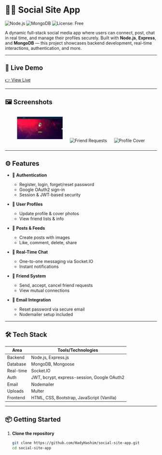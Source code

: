 # 🧑‍💻 Social Site App

![Node.js](https://img.shields.io/badge/Node.js-339933?logo=node.js&logoColor=white&style=flat-square)
![MongoDB](https://img.shields.io/badge/MongoDB-47A248?logo=mongodb&logoColor=white&style=flat-square)
![License: Free](https://img.shields.io/badge/License-Free-blue.svg?style=flat-square)

A dynamic full-stack social media app where users can connect, post, chat in real time, and manage their profiles securely. Built with **Node.js**, **Express**, and **MongoDB** — this project showcases backend development, real-time interactions, authentication, and more.

---

## 🔗 Live Demo  
[👉 View Live](https://your-live-demo-url.com) <!-- Replace this with actual link once deployed -->

---

## 🖼️ Screenshots

<div align="center">
  <img src="./images/welcome.PNG" alt="Post UI" width="30%" style="margin: 10px"/>
  <img src="./2.PNG" alt="Friend Requests" width="30%" style="margin: 10px"/>
  <img src="./3.PNG" alt="Profile Cover" width="30%" style="margin: 10px"/>
</div>

---

## ⚙️ Features

- 🔐 **Authentication**
  - Register, login, forget/reset password
  - Google OAuth2 sign-in
  - Session & JWT-based security

- 👤 **User Profiles**
  - Update profile & cover photos
  - View friend lists & info

- 📝 **Posts & Feeds**
  - Create posts with images
  - Like, comment, delete, share

- 💬 **Real-Time Chat**
  - One-to-one messaging via Socket.IO
  - Instant notifications

- 📩 **Friend System**
  - Send, accept, cancel friend requests
  - View mutual connections

- 📧 **Email Integration**
  - Reset password via secure email
  - Nodemailer setup included

---

## 🛠️ Tech Stack

| Area         | Tools/Technologies                                   |
|--------------|------------------------------------------------------|
| Backend      | Node.js, Express.js                                  |
| Database     | MongoDB, Mongoose                                    |
| Real-time    | Socket.IO                                            |
| Auth         | JWT, bcrypt, express-session, Google OAuth2          |
| Email        | Nodemailer                                           |
| Uploads      | Multer                                               |
| Frontend     | HTML, CSS, Bootstrap, JavaScript (Vanilla)           |

---

## 📦 Getting Started

1. **Clone the repository**
   ```bash
   git clone https://github.com/HadyHashim/social-site-app.git
   cd social-site-app
